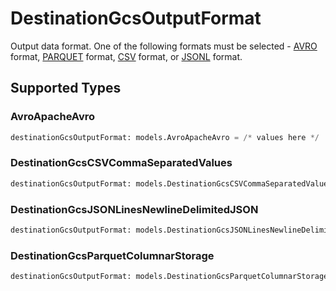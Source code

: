 # DestinationGcsOutputFormat

Output data format. One of the following formats must be selected - <a href="https://cloud.google.com/bigquery/docs/loading-data-cloud-storage-avro#advantages_of_avro">AVRO</a> format, <a href="https://cloud.google.com/bigquery/docs/loading-data-cloud-storage-parquet#parquet_schemas">PARQUET</a> format, <a href="https://cloud.google.com/bigquery/docs/loading-data-cloud-storage-csv#loading_csv_data_into_a_table">CSV</a> format, or <a href="https://cloud.google.com/bigquery/docs/loading-data-cloud-storage-json#loading_json_data_into_a_new_table">JSONL</a> format.


## Supported Types

### AvroApacheAvro

```python
destinationGcsOutputFormat: models.AvroApacheAvro = /* values here */
```

### DestinationGcsCSVCommaSeparatedValues

```python
destinationGcsOutputFormat: models.DestinationGcsCSVCommaSeparatedValues = /* values here */
```

### DestinationGcsJSONLinesNewlineDelimitedJSON

```python
destinationGcsOutputFormat: models.DestinationGcsJSONLinesNewlineDelimitedJSON = /* values here */
```

### DestinationGcsParquetColumnarStorage

```python
destinationGcsOutputFormat: models.DestinationGcsParquetColumnarStorage = /* values here */
```


